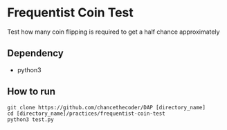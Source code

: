 # Frequentist Coin Test

Test how many coin flipping is required to get a half chance approximately

## Dependency

* python3

## How to run

```
git clone https://github.com/chancethecoder/DAP [directory_name]
cd [directory_name]/practices/frequentist-coin-test
python3 test.py
```
